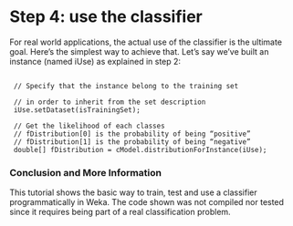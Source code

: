  Step 4: use the classifier
 =================================
For real world applications, the actual use of the classifier is the ultimate goal. 
Here’s the simplest way to achieve that. 
Let’s say we’ve built an instance (named iUse) as explained in step 2:

<pre><code>
 // Specify that the instance belong to the training set 

 // in order to inherit from the set description
 iUse.setDataset(isTrainingSet);
 
 // Get the likelihood of each classes 
 // fDistribution[0] is the probability of being “positive” 
 // fDistribution[1] is the probability of being “negative” 
 double[] fDistribution = cModel.distributionForInstance(iUse);
</code></pre>

### Conclusion and More Information
This tutorial shows the basic way to train, test and use a classifier programmatically in Weka. 
The code shown was not compiled nor tested since it requires being part of a real classification problem. 
